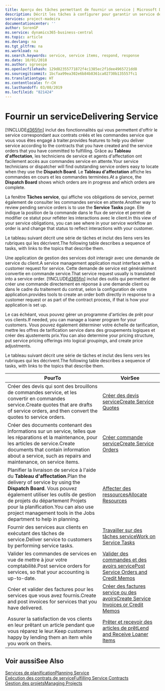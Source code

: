 ```yaml
---
title: Aperçu des tâches permettant de fournir un service | Microsoft Docs
description: Décrit les tâches à configurer pour garantir un service de qualité et respecter les engagement vis-à-vis des clients.
services: project-madeira
documentationcenter: ''
author: SorenGP
ms.service: dynamics365-business-central
ms.topic: article
ms.devlang: na
ms.tgt_pltfrm: na
ms.workload: na
ms.search.keywords: service, service items, respond, response
ms.date: 10/01/2018
ms.author: sgroespe
ms.openlocfilehash: 129d82355771872f4c1385ec2f1dee4965721dd8
ms.sourcegitcommit: 1bcfaa99ea302e6b84b8361ca02730b135557fc1
ms.translationtype: HT
ms.contentlocale: fr-CH
ms.lasthandoff: 03/08/2019
ms.locfileid: "821424"
---
```

# <a name="delivering-service"></a><span data-ttu-id="8a1cc-103">Fournir un service</span><span class="sxs-lookup"><span data-stu-id="8a1cc-103">Delivering Service</span></span>
[!INCLUDE[d365fin](includes/d365fin_md.md)] <span data-ttu-id="8a1cc-104">inclut des fonctionnalités qui vous permettent d'offrir le service correspondant aux contrats créés et les commandes service que vous vous êtes engagé à traiter.</span><span class="sxs-lookup"><span data-stu-id="8a1cc-104">provides features to help you deliver service according to the contracts that you have created and the service orders that you have committed to fulfilling.</span></span> <span data-ttu-id="8a1cc-105">Grâce au **Tableau d'affectation**, les techniciens de service et agents d'affectation ont facilement accès aux commandes service en attente.</span><span class="sxs-lookup"><span data-stu-id="8a1cc-105">Your service technicians or dispatcher will find outstanding service orders easy to locate when they use the **Dispatch Board**.</span></span> <span data-ttu-id="8a1cc-106">Le **Tableau d'affectation** affiche les commandes en cours et les commandes terminées.</span><span class="sxs-lookup"><span data-stu-id="8a1cc-106">At a glance, the **Dispatch Board** shows which orders are in progress and which orders are complete.</span></span>  
  
<span data-ttu-id="8a1cc-107">La fenêtre **Tâches service**, qui affiche vos obligations de service, permet également de consulter les commandes service en attente.</span><span class="sxs-lookup"><span data-stu-id="8a1cc-107">Another way to review pending service orders is to use the **Service Tasks** page.</span></span> <span data-ttu-id="8a1cc-108">Elle indique la position de la commande dans le flux de service et permet de modifier ce statut pour refléter les interactions avec le client.</span><span class="sxs-lookup"><span data-stu-id="8a1cc-108">In this view of your service obligations, you can see where in your service workflow an order is and change that status to reflect interactions with your customer.</span></span>  
  
<span data-ttu-id="8a1cc-109">Le tableau suivant décrit une série de tâches et inclut des liens vers les rubriques qui les décrivent.</span><span class="sxs-lookup"><span data-stu-id="8a1cc-109">The following table describes a sequence of tasks, with links to the topics that describe them.</span></span>   

<span data-ttu-id="8a1cc-110">Une application de gestion des services doit interagir avec une demande de service du client.</span><span class="sxs-lookup"><span data-stu-id="8a1cc-110">A service management application must interface with a customer request for service.</span></span> <span data-ttu-id="8a1cc-111">Cette demande de service est généralement convertie en commande service.</span><span class="sxs-lookup"><span data-stu-id="8a1cc-111">That service request usually is translated into a service order.</span></span> [!INCLUDE[d365fin](includes/d365fin_md.md)] <span data-ttu-id="8a1cc-112">inclut des outils qui permettent de créer une commande directement en réponse à une demande client ou dans le cadre du traitement du contrat, selon la configuration de votre application.</span><span class="sxs-lookup"><span data-stu-id="8a1cc-112">provides tools to create an order both directly in response to a customer request or as part of the contract process, if that is how your application is set up.</span></span>  
  
<span data-ttu-id="8a1cc-113">Le cas échéant, vous pouvez gérer un programme d'articles de prêt pour vos clients.</span><span class="sxs-lookup"><span data-stu-id="8a1cc-113">If needed, you can manage a loaner program for your customers.</span></span> <span data-ttu-id="8a1cc-114">Vous pouvez également déterminer votre échelle de tarification, mettre les offres de tarification service dans des groupements logiques et créer des ajustements prix.</span><span class="sxs-lookup"><span data-stu-id="8a1cc-114">You can also determine your pricing structure, put service pricing offerings into logical groupings, and create price adjustments.</span></span>  
  
<span data-ttu-id="8a1cc-115">Le tableau suivant décrit une série de tâches et inclut des liens vers les rubriques qui les décrivent.</span><span class="sxs-lookup"><span data-stu-id="8a1cc-115">The following table describes a sequence of tasks, with links to the topics that describe them.</span></span>   
  
|<span data-ttu-id="8a1cc-116">**Pour**</span><span class="sxs-lookup"><span data-stu-id="8a1cc-116">**To**</span></span>|<span data-ttu-id="8a1cc-117">**Voir**</span><span class="sxs-lookup"><span data-stu-id="8a1cc-117">**See**</span></span>|  
|------------|-------------|  
|<span data-ttu-id="8a1cc-118">Créer des devis qui sont des brouillons de commandes service, et les convertir en commandes service.</span><span class="sxs-lookup"><span data-stu-id="8a1cc-118">Create quotes that are drafts of service orders, and then convert the quotes to service orders.</span></span>|[<span data-ttu-id="8a1cc-119">Créer des devis service</span><span class="sxs-lookup"><span data-stu-id="8a1cc-119">Create Service Quotes</span></span>](service-how-to-create-service-quotes.md)|
|<span data-ttu-id="8a1cc-120">Créer des documents contenant des informations sur un service, telles que les réparations et la maintenance, pour les articles de service.</span><span class="sxs-lookup"><span data-stu-id="8a1cc-120">Create documents that contain information about a service, such as repairs and maintenance, on service items.</span></span>|[<span data-ttu-id="8a1cc-121">Créer commande service</span><span class="sxs-lookup"><span data-stu-id="8a1cc-121">Create Service Orders</span></span>](service-how-to-create-service-orders.md)|
|<span data-ttu-id="8a1cc-122">Planifier la livraison de service à l'aide du **Tableau d'affectation**.</span><span class="sxs-lookup"><span data-stu-id="8a1cc-122">Plan the delivery of service by using the **Dispatch Board**.</span></span> <span data-ttu-id="8a1cc-123">Vous pouvez également utiliser les outils de gestion de projets du département Projets pour la planification.</span><span class="sxs-lookup"><span data-stu-id="8a1cc-123">You can also use project management tools in the Jobs department to help in planning.</span></span>|[<span data-ttu-id="8a1cc-124">Affecter des ressources</span><span class="sxs-lookup"><span data-stu-id="8a1cc-124">Allocate Resources</span></span>](service-how-to-allocate-resources.md)|  
|<span data-ttu-id="8a1cc-125">Fournir des services aux clients en exécutant des tâches de service.</span><span class="sxs-lookup"><span data-stu-id="8a1cc-125">Deliver service to customers by performing service tasks.</span></span>|[<span data-ttu-id="8a1cc-126">Travailler sur des tâches service</span><span class="sxs-lookup"><span data-stu-id="8a1cc-126">Work on Service Tasks</span></span>](service-how-to-work-on-service-tasks.md)|  
|<span data-ttu-id="8a1cc-127">Valider les commandes de services en vue de mettre à jour votre comptabilité.</span><span class="sxs-lookup"><span data-stu-id="8a1cc-127">Post service orders for services, so that your accounting is up-to-date.</span></span>|[<span data-ttu-id="8a1cc-128">Valider des commandes et des avoirs service</span><span class="sxs-lookup"><span data-stu-id="8a1cc-128">Post Service Orders and Credit Memos</span></span>](service-how-to-post-service-orders.md)|  
|<span data-ttu-id="8a1cc-129">Créer et valider des factures pour les services que vous avez fournis.</span><span class="sxs-lookup"><span data-stu-id="8a1cc-129">Create and post invoices for services that you have delivered.</span></span>|[<span data-ttu-id="8a1cc-130">Créer des factures service ou des avoirs</span><span class="sxs-lookup"><span data-stu-id="8a1cc-130">Create Service Invoices or Credit Memos</span></span>](service-how-create-invoices.md)|  
|<span data-ttu-id="8a1cc-131">Assurer la satisfaction de vos clients en leur prêtant un article pendant que vous réparez le leur.</span><span class="sxs-lookup"><span data-stu-id="8a1cc-131">Keep customers happy by lending them an item while you work on theirs.</span></span>| [<span data-ttu-id="8a1cc-132">Prêter et recevoir des articles de prêt</span><span class="sxs-lookup"><span data-stu-id="8a1cc-132">Lend and Receive Loaner Items</span></span>](service-how-to-lend-receive-loaners.md)|
  
## <a name="see-also"></a><span data-ttu-id="8a1cc-133">Voir aussi</span><span class="sxs-lookup"><span data-stu-id="8a1cc-133">See Also</span></span>  
[<span data-ttu-id="8a1cc-134">Services de planification</span><span class="sxs-lookup"><span data-stu-id="8a1cc-134">Planning Service</span></span>](service-plan-service.md)  
[<span data-ttu-id="8a1cc-135">Exécution des contrats de service</span><span class="sxs-lookup"><span data-stu-id="8a1cc-135">Fulfilling Service Contracts</span></span>](service-fulfill-service-contracts.md)  
[<span data-ttu-id="8a1cc-136">Gestion des projets</span><span class="sxs-lookup"><span data-stu-id="8a1cc-136">Managing Projects</span></span>](projects-manage-projects.md)  
